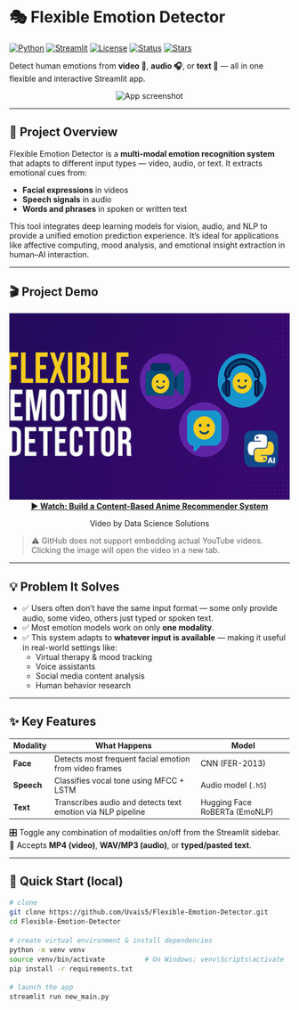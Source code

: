 # 🎭 Flexible Emotion Detector

[![Python](https://img.shields.io/badge/Python-3.9-blue?logo=python)](https://www.python.org/)
[![Streamlit](https://img.shields.io/badge/Built%20with-Streamlit-ff4b4b?logo=streamlit)](https://streamlit.io/)
[![License](https://img.shields.io/github/license/Uvais5/Flexible-Emotion-Detector)](https://github.com/Uvais5/Flexible-Emotion-Detector/blob/master/LICENSE)
[![Status](https://img.shields.io/badge/Status-Active-brightgreen)](https://github.com/Uvais5/Flexible-Emotion-Detector)
[![Stars](https://img.shields.io/github/stars/Uvais5/Flexible-Emotion-Detector?style=social)](https://github.com/Uvais5/Flexible-Emotion-Detector/stargazers)

Detect human emotions from **video 🎦**, **audio 🎧**, or **text 💬** — all in one flexible and interactive Streamlit app.

<p align="center">
  <img src="intro_flex.gif" alt="App screenshot" width="640">
</p>

---

## 🧩 Project Overview

Flexible Emotion Detector is a **multi-modal emotion recognition system** that adapts to different input types — video, audio, or text. It extracts emotional cues from:

- **Facial expressions** in videos  
- **Speech signals** in audio  
- **Words and phrases** in spoken or written text  

This tool integrates deep learning models for vision, audio, and NLP to provide a unified emotion prediction experience. It’s ideal for applications like affective computing, mood analysis, and emotional insight extraction in human–AI interaction.

---

## 🎬 Project Demo

<div align="center">
  <a href="https://youtu.be/kZP5kroO56Q?si=IAgaUtPpsjqIgkni" target="_blank">
    <img src="thumbnail.png" alt="Watch Anime Recommendation System Demo" width="640">
  </a>
  <br>
  <strong><a href="https://www.youtube.com/watch?v=DF53aO3G2jQ&ab_channel=uvaissaifi" target="_blank">▶️ Watch: Build a Content-Based Anime Recommender System</a></strong>
  <p>Video by Data Science Solutions</p>
</div>

> ⚠️ GitHub does not support embedding actual YouTube videos. Clicking the image will open the video in a new tab.


---

## 💡 Problem It Solves

- ✅ Users often don’t have the same input format — some only provide audio, some video, others just typed or spoken text.  
- ✅ Most emotion models work on only **one modality**.  
- ✅ This system adapts to **whatever input is available** — making it useful in real-world settings like:
  - Virtual therapy & mood tracking
  - Voice assistants
  - Social media content analysis
  - Human behavior research

---

## ✨ Key Features

| Modality   | What Happens                                                | Model                           |
|------------|-------------------------------------------------------------|----------------------------------|
| **Face**   | Detects most frequent facial emotion from video frames      | CNN (FER-2013)                  |
| **Speech** | Classifies vocal tone using MFCC + LSTM                     | Audio model (`.h5`)             |
| **Text**   | Transcribes audio and detects text emotion via NLP pipeline | Hugging Face RoBERTa (EmoNLP)   |

🎛️ Toggle any combination of modalities on/off from the Streamlit sidebar.  
📂 Accepts **MP4 (video)**, **WAV/MP3 (audio)**, or **typed/pasted text**.

---

## 🚀 Quick Start (local)

```bash
# clone
git clone https://github.com/Uvais5/Flexible-Emotion-Detector.git
cd Flexible-Emotion-Detector

# create virtual environment & install dependencies
python -m venv venv
source venv/bin/activate          # On Windows: venv\Scripts\activate
pip install -r requirements.txt

# launch the app
streamlit run new_main.py
